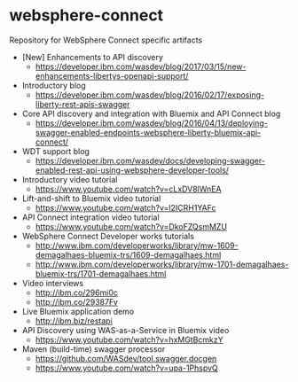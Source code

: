 # websphere-connect
Repository for WebSphere Connect specific artifacts

* [New] Enhancements to API discovery
    * https://developer.ibm.com/wasdev/blog/2017/03/15/new-enhancements-libertys-openapi-support/
* Introductory blog
    * https://developer.ibm.com/wasdev/blog/2016/02/17/exposing-liberty-rest-apis-swagger
* Core API discovery and integration with Bluemix and API Connect blog
    * https://developer.ibm.com/wasdev/blog/2016/04/13/deploying-swagger-enabled-endpoints-websphere-liberty-bluemix-api-connect/
* WDT support blog
    * https://developer.ibm.com/wasdev/docs/developing-swagger-enabled-rest-api-using-websphere-developer-tools/
* Introductory video tutorial
    * https://www.youtube.com/watch?v=cLxDV8lWnEA
* Lift-and-shift to Bluemix video tutorial
    * https://www.youtube.com/watch?v=l2ICRH1YAFc
* API Connect integration video tutorial
    * https://www.youtube.com/watch?v=DkoFZQsmMZU
* WebSphere Connect Developer works tutorials
    * http://www.ibm.com/developerworks/library/mw-1609-demagalhaes-bluemix-trs/1609-demagalhaes.html
    * http://www.ibm.com/developerworks/library/mw-1701-demagalhaes-bluemix-trs/1701-demagalhaes.html
* Video interviews
    * http://ibm.co/296mi0c
    * http://ibm.co/29387Fv
* Live Bluemix application demo
    * http://ibm.biz/restapi
* API Discovery using WAS-as-a-Service in Bluemix video
    * https://www.youtube.com/watch?v=hxMGtBcmkzY
* Maven (build-time) swagger processor
    * https://github.com/WASdev/tool.swagger.docgen
    * https://www.youtube.com/watch?v=upa-1PhspvQ





